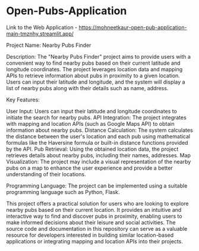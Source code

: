 # Open-Pubs-Application
Link to the Web Application - https://mohneetkaur-open-pub-application-main-tmznhy.streamlit.app/

Project Name: Nearby Pubs Finder

Description:
The "Nearby Pubs Finder" project aims to provide users with a convenient way to find nearby pubs based on their current latitude and longitude coordinates. The project leverages location data and mapping APIs to retrieve information about pubs in proximity to a given location. Users can input their latitude and longitude, and the system will display a list of nearby pubs along with their details such as name, address.

Key Features:

User Input: Users can input their latitude and longitude coordinates to initiate the search for nearby pubs.
API Integration: The project integrates with mapping and location APIs (such as Google Maps API) to obtain information about nearby pubs.
Distance Calculation: The system calculates the distance between the user's location and each pub using mathematical formulas like the Haversine formula or built-in distance functions provided by the API.
Pub Retrieval: Using the obtained location data, the project retrieves details about nearby pubs, including their names, addresses.
Map Visualization: The project may include a visual representation of the nearby pubs on a map to enhance the user experience and provide a better understanding of their locations.


Programming Language: The project can be implemented using a suitable programming language such as Python, Flask.

This project offers a practical solution for users who are looking to explore nearby pubs based on their current location. It provides an intuitive and interactive way to find and discover pubs in proximity, enabling users to make informed decisions about their leisure and social activities. The source code and documentation in this repository can serve as a valuable resource for developers interested in building similar location-based applications or integrating mapping and location APIs into their projects.
